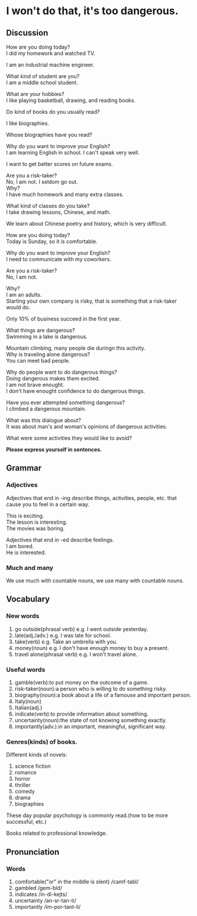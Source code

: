 # I won't do that, it's too dangerous.  
## Discussion
How are you doing today?  
I did my homework and watched TV.  

I am an industrial machine engineer.  

What kind of student are you?  
I am a middle school student.  

What are your hobbies?  
I like playing basketball, drawing, and reading books.  

Do kind of books do you usually read?    

I like biographies.  

Whose biographies have you read?  

Why do you want to improve your English?  
I am learning English in school. I can't speak very well.  

I want to get better scores on future exams.  

Are you a risk-taker?  
No, I am not. I seldom go out.  
Why?  
I have much homework and many extra classes.  

What kind of classes do you take?  
I take drawing lessons, Chinese, and math.  

We learn about Chinese poetry and history, which is very difficult.  

How are you doing today?  
Today is Sunday, so it is comfortable.  

Why do you want to improve your English?  
I need to communicate with my coworkers.   

Are you a risk-taker?  
No, I am not.  

Why?  
I am an adults.  
Starting your own company is risky, that is something that a risk-taker would do.  

Only 10% of business succeed in the first year.  

What things are dangerous?  
Swimming in a lake is dangerous.  

Mountain climbing, many people die duringn this activity.  
Why is traveling alone dangerous?  
You can meet bad people.  

Why do people want to do dangerous things?  
Doing dangerous makes them excited.  
I am not brave enought.  
I don't have enought confidence to do dangerous things.  

Have you ever attempted something dangerous?  
I climbed a dangerous mountain.  

What was this dialogue about?  
It was about man's and woman's opinions of dangerous activities.  

What were some activities they would like to avoid?  


**Please express yourself in sentences.**

## Grammar
### Adjectives
Adjectives that end in -ing describe things, activities, people, etc. that cause you to feel in a certain way.  

This is exciting.  
The lesson is interesting.  
The movies was boring.  

Adjectives that end in -ed describe feelings.  
I am bored.  
He is interested.  

### Much and many
We use much with countable nouns, we use many with countable nouns. 

## Vocabulary
### New words
1. go outside(phrasal verb) e.g. I went outside yesterday.
1. late(adj./adv.) e.g. I was late for school.
1. take(verb) e.g. Take an umbrella with you.
1. money(noun) e.g. I don't have enough money to buy a present.
1. travel alone(phrasal verb) e.g. I won't travel alone.

### Useful words
1. gamble(verb):to put money on the outcome of a game.
1. risk-taker(noun):a person who is willing to do something risky.
1. biography(noun):a book about a life of a famouse and important person.
1. Italy(noun)
1. Italian(adj.)
1. indicate(verb):to provide information about something.
1. uncertainty(noun):the state of not knowing something exactly.
1. importantly(adv.):in an important, meaningful, significant way.

### Genres(kinds) of books.
Different kinds of novels:
1. science fiction
1. romance
1. horror
1. thriller
1. comedy
1. drama
1. biographies

These day popular psychology is commonly read.(how to be more successful, etc.)  

Books related to professional knowledge.  

## Pronunciation
### Words
1. comfortable("or" in the middle is slent) /camf-tabl/
1. gambled /gem-bld/
1. indicates /in-di-kejts/
1. uncertainty /an-sr-tan-ti/
1. importantly /im-por-tant-li/
